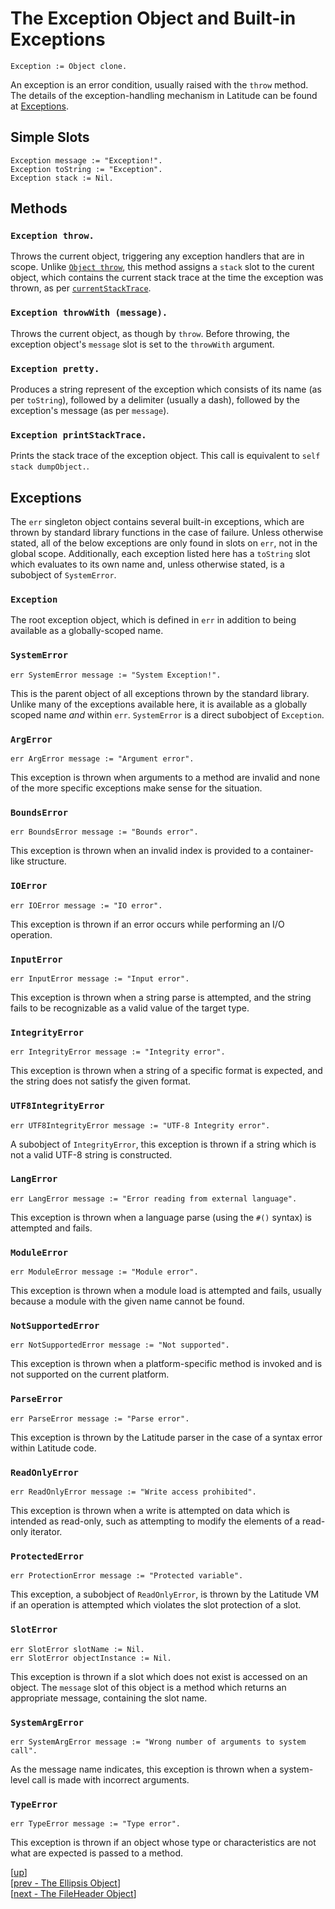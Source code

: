 
# The Exception Object and Built-in Exceptions

    Exception := Object clone.

An exception is an error condition, usually raised with the `throw`
method. The details of the exception-handling mechanism in Latitude
can be found
at
[Exceptions](../i_syntax_and_semantics/ch6_controlflow.md#exceptions).

## Simple Slots

    Exception message := "Exception!".
    Exception toString := "Exception".
    Exception stack := Nil.

## Methods

### `Exception throw.`

Throws the current object, triggering any exception handlers that are
in scope. Unlike [`Object throw`](object.md#object-throw), this method
assigns a `stack` slot to the curent object, which contains the
current stack trace at the time the exception was thrown, as per
[`currentStackTrace`](global.md#global-currentstacktrace).

### `Exception throwWith (message).`

Throws the current object, as though by `throw`. Before throwing, the
exception object's `message` slot is set to the `throwWith` argument.

### `Exception pretty.`

Produces a string represent of the exception which consists of its
name (as per `toString`), followed by a delimiter (usually a dash),
followed by the exception's message (as per `message`).

### `Exception printStackTrace.`

Prints the stack trace of the exception object. This call is
equivalent to `self stack dumpObject.`.

## Exceptions

The `err` singleton object contains several built-in exceptions, which
are thrown by standard library functions in the case of
failure. Unless otherwise stated, all of the below exceptions are only
found in slots on `err`, not in the global scope. Additionally, each
exception listed here has a `toString` slot which evaluates to its own
name and, unless otherwise stated, is a subobject of `SystemError`.

### `Exception`

The root exception object, which is defined in `err` in addition to
being available as a globally-scoped name.

### `SystemError`

    err SystemError message := "System Exception!".

This is the parent object of all exceptions thrown by the standard
library. Unlike many of the exceptions available here, it is available
as a globally scoped name *and* within `err`. `SystemError` is a
direct subobject of `Exception`.

### `ArgError`

    err ArgError message := "Argument error".

This exception is thrown when arguments to a method are invalid and
none of the more specific exceptions make sense for the situation.

### `BoundsError`

    err BoundsError message := "Bounds error".

This exception is thrown when an invalid index is provided to a
container-like structure.

### `IOError`

    err IOError message := "IO error".

This exception is thrown if an error occurs while performing an I/O
operation.

### `InputError`

    err InputError message := "Input error".

This exception is thrown when a string parse is attempted, and the
string fails to be recognizable as a valid value of the target type.

### `IntegrityError`

    err IntegrityError message := "Integrity error".

This exception is thrown when a string of a specific format is
expected, and the string does not satisfy the given format.

### `UTF8IntegrityError`

    err UTF8IntegrityError message := "UTF-8 Integrity error".

A subobject of `IntegrityError`, this exception is thrown if a string
which is not a valid UTF-8 string is constructed.

### `LangError`

    err LangError message := "Error reading from external language".

This exception is thrown when a language parse (using the `#()`
syntax) is attempted and fails.

### `ModuleError`

    err ModuleError message := "Module error".

This exception is thrown when a module load is attempted and fails,
usually because a module with the given name cannot be found.

### `NotSupportedError`

    err NotSupportedError message := "Not supported".

This exception is thrown when a platform-specific method is invoked
and is not supported on the current platform.

### `ParseError`

    err ParseError message := "Parse error".

This exception is thrown by the Latitude parser in the case of a
syntax error within Latitude code.

### `ReadOnlyError`

    err ReadOnlyError message := "Write access prohibited".

This exception is thrown when a write is attempted on data which is
intended as read-only, such as attempting to modify the elements of a
read-only iterator.

### `ProtectedError`

    err ProtectionError message := "Protected variable".

This exception, a subobject of `ReadOnlyError`, is thrown by the
Latitude VM if an operation is attempted which violates the slot
protection of a slot.

### `SlotError`

    err SlotError slotName := Nil.
    err SlotError objectInstance := Nil.

This exception is thrown if a slot which does not exist is accessed on
an object. The `message` slot of this object is a method which returns
an appropriate message, containing the slot name.

### `SystemArgError`

    err SystemArgError message := "Wrong number of arguments to system call".

As the message name indicates, this exception is thrown when a
system-level call is made with incorrect arguments.

### `TypeError`

    err TypeError message := "Type error".

This exception is thrown if an object whose type or characteristics
are not what are expected is passed to a method.

[[up](.)]
<br/>[[prev - The Ellipsis Object](ellipsis.md)]
<br/>[[next - The FileHeader Object](fileheader.md)]
